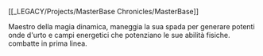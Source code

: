 [[_LEGACY/Projects/MasterBase Chronicles/MasterBase]]

Maestro della magia dinamica, maneggia la sua spada per generare potenti onde d'urto e campi energetici che potenziano le sue abilità fisiche. combatte in prima linea.